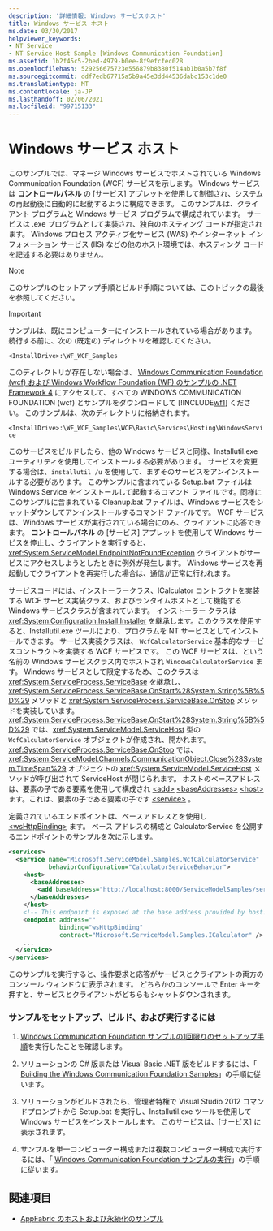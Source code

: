```yaml
---
description: '詳細情報: Windows サービスホスト'
title: Windows サービス ホスト
ms.date: 03/30/2017
helpviewer_keywords:
- NT Service
- NT Service Host Sample [Windows Communication Foundation]
ms.assetid: 1b2f45c5-2bed-4979-b0ee-8f9efcfec028
ms.openlocfilehash: 529256675723e556879b8380f514ab1b0a5b7f8f
ms.sourcegitcommit: ddf7edb67715a5b9a45e3dd44536dabc153c1de0
ms.translationtype: MT
ms.contentlocale: ja-JP
ms.lasthandoff: 02/06/2021
ms.locfileid: "99715133"
---
```

# <a name="windows-service-host"></a>Windows サービス ホスト

このサンプルでは、マネージ Windows サービスでホストされている Windows Communication Foundation (WCF) サービスを示します。 Windows サービスは **コントロールパネル** の [サービス] アプレットを使用して制御され、システムの再起動後に自動的に起動するように構成できます。 このサンプルは、クライアント プログラムと Windows サービス プログラムで構成されています。 サービスは .exe プログラムとして実装され、独自のホスティング コードが指定されます。 Windows プロセス アクティブ化サービス (WAS) やインターネット インフォメーション サービス (IIS) などの他のホスト環境では、ホスティング コードを記述する必要はありません。

> [!NOTE]
> このサンプルのセットアップ手順とビルド手順については、このトピックの最後を参照してください。

> [!IMPORTANT]
> サンプルは、既にコンピューターにインストールされている場合があります。 続行する前に、次の (既定の) ディレクトリを確認してください。  
>
> `<InstallDrive>:\WF_WCF_Samples`  
>
> このディレクトリが存在しない場合は、 [Windows Communication Foundation (wcf) および Windows Workflow Foundation (WF) のサンプルの .NET Framework 4](https://www.microsoft.com/download/details.aspx?id=21459) にアクセスして、すべての WINDOWS COMMUNICATION FOUNDATION (wcf) とサンプルをダウンロードして [!INCLUDE[wf1](../../../../includes/wf1-md.md)] ください。 このサンプルは、次のディレクトリに格納されます。  
>
> `<InstallDrive>:\WF_WCF_Samples\WCF\Basic\Services\Hosting\WindowsService`  
  
 このサービスをビルドしたら、他の Windows サービスと同様、Installutil.exe ユーティリティを使用してインストールする必要があります。 サービスを変更する場合は、`installutil /u` を使用して、まずそのサービスをアンインストールする必要があります。 このサンプルに含まれている Setup.bat ファイルは Windows Service をインストールして起動するコマンド ファイルです。同様にこのサンプルに含まれている Cleanup.bat ファイルは、Windows サービスをシャットダウンしてアンインストールするコマンド ファイルです。 WCF サービスは、Windows サービスが実行されている場合にのみ、クライアントに応答できます。 **コントロールパネル** の [サービス] アプレットを使用して Windows サービスを停止し、クライアントを実行すると、 <xref:System.ServiceModel.EndpointNotFoundException> クライアントがサービスにアクセスしようとしたときに例外が発生します。 Windows サービスを再起動してクライアントを再実行した場合は、通信が正常に行われます。  
  
 サービスコードには、インストーラークラス、ICalculator コントラクトを実装する WCF サービス実装クラス、およびランタイムホストとして機能する Windows サービスクラスが含まれています。 インストーラー クラスは <xref:System.Configuration.Install.Installer> を継承します。このクラスを使用すると、Installutil.exe ツールにより、プログラムを NT サービスとしてインストールできます。 サービス実装クラスは、 `WcfCalculatorService` 基本的なサービスコントラクトを実装する WCF サービスです。 この WCF サービスは、という名前の Windows サービスクラス内でホストされ `WindowsCalculatorService` ます。 Windows サービスとして限定するため、このクラスは <xref:System.ServiceProcess.ServiceBase> を継承し、<xref:System.ServiceProcess.ServiceBase.OnStart%28System.String%5B%5D%29> メソッドと <xref:System.ServiceProcess.ServiceBase.OnStop> メソッドを実装しています。 <xref:System.ServiceProcess.ServiceBase.OnStart%28System.String%5B%5D%29> では、<xref:System.ServiceModel.ServiceHost> 型の `WcfCalculatorService` オブジェクトが作成され、開かれます。 <xref:System.ServiceProcess.ServiceBase.OnStop> では、<xref:System.ServiceModel.Channels.CommunicationObject.Close%28System.TimeSpan%29> オブジェクトの <xref:System.ServiceModel.ServiceHost> メソッドが呼び出されて ServiceHost が閉じられます。 ホストのベースアドレスは、要素の子である要素を使用して構成され [\<add>](../../configure-apps/file-schema/wcf/add-of-baseaddresses.md) [\<baseAddresses>](../../configure-apps/file-schema/wcf/baseaddresses.md) [\<host>](../../configure-apps/file-schema/wcf/host.md) ます。これは、要素の子である要素の子です [\<service>](../../configure-apps/file-schema/wcf/service.md) 。  
  
 定義されているエンドポイントは、ベースアドレスとを使用し [\<wsHttpBinding>](../../configure-apps/file-schema/wcf/wshttpbinding.md) ます。 ベース アドレスの構成と CalculatorService を公開するエンドポイントのサンプルを次に示します。  
  
```xml  
<services>  
  <service name="Microsoft.ServiceModel.Samples.WcfCalculatorService"  
           behaviorConfiguration="CalculatorServiceBehavior">  
    <host>  
      <baseAddresses>  
        <add baseAddress="http://localhost:8000/ServiceModelSamples/service"/>  
      </baseAddresses>  
    </host>  
    <!-- This endpoint is exposed at the base address provided by host: http://localhost:8000/ServiceModelSamples/service.  -->  
    <endpoint address=""  
              binding="wsHttpBinding"  
              contract="Microsoft.ServiceModel.Samples.ICalculator" />  
    ...  
  </service>  
</services>  
```  
  
 このサンプルを実行すると、操作要求と応答がサービスとクライアントの両方のコンソール ウィンドウに表示されます。 どちらかのコンソールで Enter キーを押すと、サービスとクライアントがどちらもシャットダウンされます。  
  
### <a name="to-set-up-build-and-run-the-sample"></a>サンプルをセットアップ、ビルド、および実行するには  
  
1. [Windows Communication Foundation サンプルの1回限りのセットアップ手順](one-time-setup-procedure-for-the-wcf-samples.md)を実行したことを確認します。  
  
2. ソリューションの C# 版または Visual Basic .NET 版をビルドするには、「 [Building the Windows Communication Foundation Samples](building-the-samples.md)」の手順に従います。  
  
3. ソリューションがビルドされたら、管理者特権で Visual Studio 2012 コマンドプロンプトから Setup.bat を実行し、Installutil.exe ツールを使用して Windows サービスをインストールします。 このサービスは、[サービス] に表示されます。  
  
4. サンプルを単一コンピューター構成または複数コンピューター構成で実行するには、「 [Windows Communication Foundation サンプルの実行](running-the-samples.md)」の手順に従います。  
  
## <a name="see-also"></a>関連項目

- [AppFabric のホストおよび永続化のサンプル](/previous-versions/appfabric/ff383418(v=azure.10))
